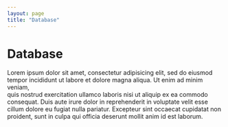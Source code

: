 ```yaml
---
layout: page
title: "Database"
---
```


# Database 

Lorem ipsum dolor sit amet, consectetur adipisicing elit, sed do eiusmod   
tempor incididunt ut labore et dolore magna aliqua. Ut enim ad minim veniam,    
quis nostrud exercitation ullamco laboris nisi ut aliquip ex ea commodo 
consequat. Duis aute irure dolor in reprehenderit in voluptate velit esse   
cillum dolore eu fugiat nulla pariatur. Excepteur sint occaecat cupidatat non   
proident, sunt in culpa qui officia deserunt mollit anim id est laborum.